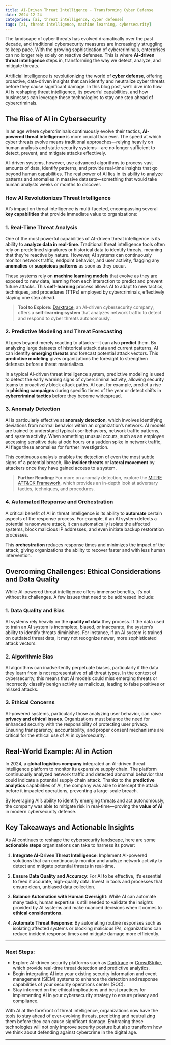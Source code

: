 ```yaml
---
title: AI-Driven Threat Intelligence - Transforming Cyber Defense 
date: 2024-12-24
categories: [ai, threat intelligence, cyber defense]
tags: [ai, threat intelligence, machine learning, cybersecurity]
---
```


The landscape of cyber threats has evolved dramatically over the past decade, and traditional cybersecurity measures are increasingly struggling to keep pace. With the growing sophistication of cybercriminals, enterprises can no longer rely solely on reactive defenses. This is where **AI-driven threat intelligence** steps in, transforming the way we detect, analyze, and mitigate threats.

Artificial intelligence is revolutionizing the world of **cyber defense**, offering proactive, data-driven insights that can identify and neutralize cyber threats before they cause significant damage. In this blog post, we’ll dive into how AI is reshaping threat intelligence, its powerful capabilities, and how businesses can leverage these technologies to stay one step ahead of cybercriminals.



## The Rise of AI in Cybersecurity

In an age where cybercriminals continuously evolve their tactics, **AI-powered threat intelligence** is more crucial than ever. The speed at which cyber threats evolve means traditional approaches—relying heavily on human analysis and static security systems—are no longer sufficient to detect, prevent, and mitigate attacks effectively.

AI-driven systems, however, use advanced algorithms to process vast amounts of data, identify patterns, and provide real-time insights that go beyond human capabilities. The real power of AI lies in its ability to analyze patterns and anomalies in massive datasets—something that would take human analysts weeks or months to discover.

### How AI Revolutionizes Threat Intelligence

AI’s impact on threat intelligence is multi-faceted, encompassing several **key capabilities** that provide immediate value to organizations:

### 1. **Real-Time Threat Analysis**
One of the most powerful capabilities of AI-driven threat intelligence is its ability to **analyze data in real-time**. Traditional threat intelligence tools often rely on predefined signatures or historical data to identify threats, meaning that they’re reactive by nature. However, AI systems can continuously monitor network traffic, endpoint behavior, and user activity, flagging any **anomalies** or **suspicious patterns** as soon as they occur.

These systems rely on **machine learning models** that evolve as they are exposed to new data, learning from each interaction to predict and prevent future attacks. This **self-learning** process allows AI to adapt to new tactics, techniques, and procedures (TTPs) employed by cybercriminals, effectively staying one step ahead.

> **Tool to Explore:** [Darktrace](https://www.darktrace.com/), an AI-driven cybersecurity company, offers a **self-learning system** that analyzes network traffic to detect and respond to cyber threats autonomously.

### 2. **Predictive Modeling and Threat Forecasting**
AI goes beyond merely reacting to attacks—it can also **predict** them. By analyzing large datasets of historical attack data and current patterns, AI can identify **emerging threats** and forecast potential attack vectors. This **predictive modeling** gives organizations the foresight to strengthen defenses before a threat materializes.

In a typical AI-driven threat intelligence system, predictive modeling is used to detect the early warning signs of cybercriminal activity, allowing security teams to proactively block attack paths. AI can, for example, predict a rise in **phishing campaigns** during specific times of the year or detect shifts in **cybercriminal tactics** before they become widespread.

### 3. **Anomaly Detection**
AI is particularly effective at **anomaly detection**, which involves identifying deviations from normal behavior within an organization’s network. AI models are trained to understand typical user behaviors, network traffic patterns, and system activity. When something unusual occurs, such as an employee accessing sensitive data at odd hours or a sudden spike in network traffic, AI flags these anomalies for further investigation.

This continuous analysis enables the detection of even the most subtle signs of a potential breach, like **insider threats** or **lateral movement** by attackers once they have gained access to a system.

> **Further Reading:** For more on anomaly detection, explore the [MITRE ATT&CK Framework](https://attack.mitre.org/), which provides an in-depth look at adversary tactics, techniques, and procedures.

### 4. **Automated Response and Orchestration**
A critical benefit of AI in threat intelligence is its ability to **automate** certain aspects of the response process. For example, if an AI system detects a potential ransomware attack, it can automatically isolate the affected systems, block malicious IP addresses, and even initiate backup restoration processes.

This **orchestration** reduces response times and minimizes the impact of the attack, giving organizations the ability to recover faster and with less human intervention.

## Overcoming Challenges: Ethical Considerations and Data Quality

While AI-powered threat intelligence offers immense benefits, it’s not without its challenges. A few issues that need to be addressed include:

### 1. **Data Quality and Bias**
AI systems rely heavily on the **quality of data** they process. If the data used to train an AI system is incomplete, biased, or inaccurate, the system’s ability to identify threats diminishes. For instance, if an AI system is trained on outdated threat data, it may not recognize newer, more sophisticated attack vectors.

### 2. **Algorithmic Bias**
AI algorithms can inadvertently perpetuate biases, particularly if the data they learn from is not representative of all threat types. In the context of cybersecurity, this means that AI models could miss emerging threats or incorrectly classify benign activity as malicious, leading to false positives or missed attacks.

### 3. **Ethical Concerns**
AI-powered systems, particularly those analyzing user behavior, can raise **privacy and ethical issues**. Organizations must balance the need for enhanced security with the responsibility of protecting user privacy. Ensuring transparency, accountability, and proper consent mechanisms are critical for the ethical use of AI in cybersecurity.

## Real-World Example: AI in Action

In 2024, a **global logistics company** integrated an AI-driven threat intelligence platform to monitor its expansive supply chain. The platform continuously analyzed network traffic and detected abnormal behavior that could indicate a potential supply chain attack. Thanks to the **predictive analytics** capabilities of AI, the company was able to intercept the attack before it impacted operations, preventing a large-scale breach.

By leveraging AI’s ability to identify emerging threats and act autonomously, the company was able to mitigate risk in real-time—proving the **value of AI** in modern cybersecurity defense.

## Key Takeaways and Actionable Insights

As AI continues to reshape the cybersecurity landscape, here are some **actionable steps** organizations can take to harness its power:

1. **Integrate AI-Driven Threat Intelligence**: Implement AI-powered solutions that can continuously monitor and analyze network activity to detect and mitigate potential threats in real-time.
   
2. **Ensure Data Quality and Accuracy**: For AI to be effective, it’s essential to feed it accurate, high-quality data. Invest in tools and processes that ensure clean, unbiased data collection.

3. **Balance Automation with Human Oversight**: While AI can automate many tasks, human expertise is still needed to validate the insights provided by AI systems and make nuanced decisions when it comes to **ethical considerations**.

4. **Automate Threat Response**: By automating routine responses such as isolating affected systems or blocking malicious IPs, organizations can reduce incident response times and mitigate damage more efficiently.

---

### Next Steps: 
- Explore AI-driven security platforms such as [Darktrace](https://www.darktrace.com/) or [CrowdStrike](https://www.crowdstrike.com/), which provide real-time threat detection and predictive analytics.
- Begin integrating AI into your existing security information and event management (SIEM) systems to enhance the detection and response capabilities of your security operations center (SOC).
- Stay informed on the ethical implications and best practices for implementing AI in your cybersecurity strategy to ensure privacy and compliance.

With AI at the forefront of threat intelligence, organizations now have the tools to stay ahead of ever-evolving threats, predicting and neutralizing them before they can cause significant damage. Embracing these technologies will not only improve security posture but also transform how we think about defending against cybercrime in the digital age.

---